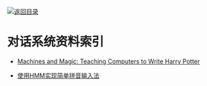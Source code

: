 [![返回目录](https://parg.co/UGo)](https://parg.co/b4z) 
 
# 对话系统资料索引

- [Machines and Magic: Teaching Computers to Write Harry Potter](https://medium.com/@joycex99/machines-and-magic-teaching-computers-to-write-harry-potter-37839954f252#.88id49c6w)

- [使用HMM实现简单拼音输入法](http://sobuhu.com/ml/2013/03/07/hmm-pinyin-input-method.html)